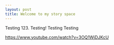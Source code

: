 ```yaml
---
layout: post
title: Welcome to my story space
---
```


Testing 123. Testing!
Testing
Testing

https://www.youtube.com/watch?v=3OQ1WjDJKcU
